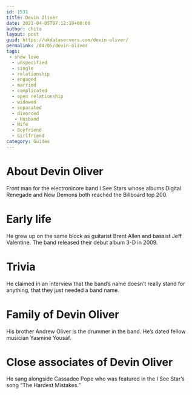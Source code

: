 ```yaml
---
id: 1531
title: Devin Oliver
date: 2021-04-05T07:12:19+00:00
author: chito
layout: post
guid: https://ukdataservers.com/devin-oliver/
permalink: /04/05/devin-oliver
tags:
 - show love
  - unspecified
  - single
  - relationship
  - engaged
  - married
  - complicated
  - open relationship
  - widowed
  - separated
  - divorced
   - Husband
  - Wife
  - Boyfriend
  - Girlfriend
category: Guides
---
```




  
  
#  About Devin Oliver
                  
                  
                  
Front man for the electronicore band I See Stars whose albums Digital Renegade and New Demons both reached the Billboard top 200.
                  
                
                
                
# Early life
                  
                  
                  
He grew up on the same block as guitarist Brent Allen and bassist Jeff Valentine. The band released their debut album 3-D in 2009.
                  
                
                
                
# Trivia
                  
                  
                  
He claimed in an interview that the band&#8217;s name doesn&#8217;t really stand for anything, that they just needed a band name.
                  
                
                
                
# Family of Devin Oliver
                  
                  
                  
His brother Andrew Oliver is the drummer in the band. He&#8217;s dated fellow musician Yasmine Yousaf.
                  
                
                
                
# Close associates of Devin Oliver
                  
                  
                  
He sang alongside Cassadee Pope who was featured in the I See Star&#8217;s song &#8220;The Hardest Mistakes.&#8221;
                  
                
              
            
          
          
          
    
    
  
